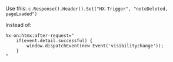 Use this:
`c.Response().Header().Set("HX-Trigger", "noteDeleted, pageLoaded")`

Instead of:

```
hx-on:htmx:after-request="
	if(event.detail.successful) {
		window.dispatchEvent(new Event('visibilitychange'));
	}
"
```
